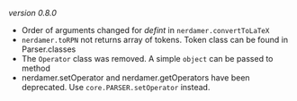 _version 0.8.0_

- Order of arguments changed for _defint_ in `nerdamer.convertToLaTeX`
- `nerdamer.toRPN` not returns array of tokens. Token class can be found in Parser.classes
- The `Operator` class was removed. A simple `object` can be passed to method
- nerdamer.setOperator and nerdamer.getOperators have been deprecated. Use `core.PARSER.setOperator` instead.
